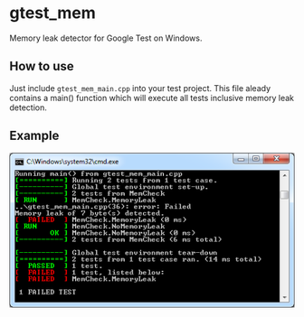 gtest_mem
=========

Memory leak detector for Google Test on Windows.

How to use
----------

Just include `gtest_mem_main.cpp` into your test project. This file aleady contains a main() function which will execute all tests inclusive memory leak detection.

Example
-------
![Screenshot](/screenshot.png?raw=true)
